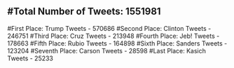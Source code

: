 #Total Number of Tweets: 1551981 
---
#First Place: Trump Tweets - 570686
#Second Place: Clinton Tweets - 246751
#Third Place: Cruz Tweets - 213948
#Fourth Place: Jeb! Tweets - 178663
#Fifth Place: Rubio Tweets - 164898
#Sixth Place: Sanders Tweets - 123204
#Seventh Place: Carson Tweets - 28598
#Last Place: Kasich Tweets - 25233
